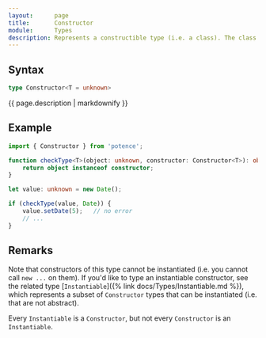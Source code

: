 ```yaml
---
layout:      page
title:       Constructor
module:      Types
description: Represents a constructible type (i.e. a class). The class may be abstract.
---
```

## Syntax

```ts
type Constructor<T = unknown>
```

<p class="description">{{ page.description | markdownify }}</p>

## Example

```ts
import { Constructor } from 'potence';

function checkType<T>(object: unknown, constructor: Constructor<T>): object is T {
    return object instanceof constructor;
}

let value: unknown = new Date();

if (checkType(value, Date)) {
    value.setDate(5);   // no error
    // ...
}
```

## Remarks

Note that constructors of this type cannot be instantiated (i.e. you cannot call `new ...` on them).
If you'd like to type an instantiable constructor, see the related type [`Instantiable`]({% link docs/Types/Instantiable.md %}),
which represents a subset of `Constructor` types that can be instantiated (i.e. that are not abstract).

Every `Instantiable` is a `Constructor`, but not every `Constructor` is an `Instantiable`.
